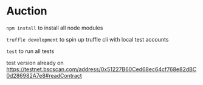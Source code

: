 # Auction

`npm install` to install all node modules

`truffle development` to spin up truffle cli with local test accounts

`test` to run all tests

test version already on 
https://testnet.bscscan.com/address/0x51227B60Ced68ec64cf768e82dBC0d286982A7e8#readContract